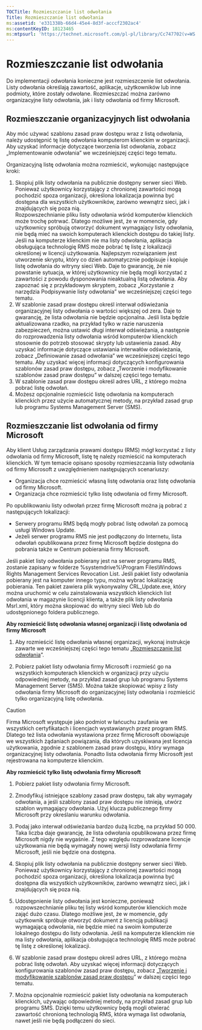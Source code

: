 ```yaml
---
TOCTitle: Rozmieszczanie list odwołania
Title: Rozmieszczanie list odwołania
ms:assetid: 'e331338b-66d4-45e4-8d3f-acccf2302ac4'
ms:contentKeyID: 18123465
ms:mtpsurl: 'https://technet.microsoft.com/pl-pl/library/Cc747702(v=WS.10)'
---
```


Rozmieszczanie list odwołania
=============================

Do implementacji odwołania konieczne jest rozmieszczenie list odwołania. Listy odwołania określają zawartość, aplikacje, użytkowników lub inne podmioty, które zostały odwołane. Rozmieszczać można zarówno organizacyjne listy odwołania, jak i listy odwołania od firmy Microsoft.

Rozmieszczanie organizacyjnych list odwołania
---------------------------------------------

Aby móc używać szablonu zasad praw dostępu wraz z listą odwołania, należy udostępnić tę listę odwołania komputerom klienckim w organizacji. Aby uzyskać informacje dotyczące tworzenia list odwołania, zobacz „Implementowanie odwołania” we wcześniejszej części tego tematu.

Organizacyjną listę odwołania można rozmieścić, wykonując następujące kroki:

1.  Skopiuj plik listy odwołania na publicznie dostępny serwer sieci Web. Ponieważ użytkownicy korzystający z chronionej zawartości mogą pochodzić spoza organizacji, określona lokalizacja powinna być dostępna dla wszystkich użytkowników, zarówno wewnątrz sieci, jak i znajdujących się poza nią.  
    Rozpowszechnianie pliku listy odwołania wśród komputerów klienckich może trochę potrwać. Dlatego możliwe jest, że w momencie, gdy użytkownicy spróbują otworzyć dokument wymagający listy odwołania, nie będą mieć na swoich komputerach klienckich dostępu do takiej listy. Jeśli na komputerze klienckim nie ma listy odwołania, aplikacja obsługująca technologię RMS może pobrać tę listę z lokalizacji określonej w licencji użytkowania.
    Najlepszym rozwiązaniem jest utworzenie skryptu, który co dzień automatycznie podpisuje i kopiuje listę odwołania do witryny sieci Web. Daje to gwarancję, że nie powstanie sytuacja, w której użytkownicy nie będą mogli korzystać z zawartości z powodu dysponowania nieaktualną listą odwołania. Aby zapoznać się z przykładowym skryptem, zobacz „Korzystanie z narzędzia Podpisywanie listy odwołania” we wcześniejszej części tego tematu.
2.  W szablonie zasad praw dostępu określ interwał odświeżania organizacyjnej listy odwołania o wartości większej od zera. Daje to gwarancję, że lista odwołania nie będzie opcjonalna. Jeśli lista będzie aktualizowana rzadko, na przykład tylko w razie naruszenia zabezpieczeń, można ustawić długi interwał odświeżania, a następnie do rozprowadzenia listy odwołania wśród komputerów klienckich stosownie do potrzeb stosować skrypty lub ustawienia zasad. Aby uzyskać informacje dotyczące ustawiania interwałów odświeżania, zobacz „Definiowanie zasad odwołania” we wcześniejszej części tego tematu. Aby uzyskać więcej informacji dotyczących konfigurowania szablonów zasad praw dostępu, zobacz „Tworzenie i modyfikowanie szablonów zasad praw dostępu” w dalszej części tego tematu.
3.  W szablonie zasad praw dostępu określ adres URL, z którego można pobrać listę odwołań.
4.  Możesz opcjonalnie rozmieścić listę odwołania na komputerach klienckich przez użycie automatycznej metody, na przykład zasad grup lub programu Systems Management Server (SMS).

Rozmieszczanie list odwołania od firmy Microsoft
------------------------------------------------

Aby klient Usług zarządzania prawami dostępu (RMS) mógł korzystać z listy odwołania od firmy Microsoft, listę tę należy rozmieścić na komputerach klienckich. W tym temacie opisano sposoby rozmieszczania listy odwołania od firmy Microsoft z uwzględnieniem następujących scenariuszy:

-   Organizacja chce rozmieścić własną listę odwołania oraz listę odwołania od firmy Microsoft.
-   Organizacja chce rozmieścić tylko listę odwołania od firmy Microsoft.

Po opublikowaniu listy odwołań przez firmę Microsoft można ją pobrać z następujących lokalizacji:

-   Serwery programu RMS będą mogły pobrać listę odwołań za pomocą usługi Windows Update.
-   Jeżeli serwer programu RMS nie jest podłączony do Internetu, lista odwołań opublikowana przez firmę Microsoft będzie dostępna do pobrania także w Centrum pobierania firmy Microsoft.

Jeśli pakiet listy odwołania pobierany jest na serwer programu RMS, zostanie zapisany w folderze %systemdrive%\\Program Files\\Windows Rights Management Services Revocation List. Jeśli pakiet listy odwołania pobierany jest na komputer innego typu, można wybrać lokalizację pobierania. Ten pakiet zawiera plik wykonywalny CRL\_Update.exe, który można uruchomić w celu zainstalowania wszystkich klienckich list odwołania w magazynie licencji klienta, a także plik listy odwołania Msrl.xml, który można skopiować do witryny sieci Web lub do udostępnionego foldera publicznego.

**Aby rozmieścić listę odwołania własnej organizacji i listę odwołania od firmy Microsoft**
1.  Aby rozmieścić listę odwołania własnej organizacji, wykonaj instrukcje zawarte we wcześniejszej części tego tematu „[Rozmieszczanie list odwołania](https://technet.microsoft.com/e331338b-66d4-45e4-8d3f-acccf2302ac4)”.

2.  Pobierz pakiet listy odwołania firmy Microsoft i rozmieść go na wszystkich komputerach klienckich w organizacji przy użyciu odpowiedniej metody, na przykład zasad grup lub programu Systems Management Server (SMS). Można także skopiować wpisy z listy odwołania firmy Microsoft do organizacyjnej listy odwołania i rozmieścić tylko organizacyjną listę odwołania.

> [!Caution]  
> Firma Microsoft występuje jako podmiot w łańcuchu zaufania we wszystkich certyfikatach i licencjach wystawianych przez program RMS. Dlatego też lista odwołania wystawiona przez firmę Microsoft obowiązuje we wszystkich żądaniach powiązania, dla których uzyskiwana jest licencja użytkowania, zgodnie z szablonem zasad praw dostępu, który wymaga organizacyjnej listy odwołania. Ponadto lista odwołania firmy Microsoft jest rejestrowana na komputerze klienckim. 

**Aby rozmieścić tylko listę odwołania firmy Microsoft**
1.  Pobierz pakiet listy odwołania firmy Microsoft.

2.  Zmodyfikuj istniejące szablony zasad praw dostępu, tak aby wymagały odwołania, a jeśli szablony zasad praw dostępu nie istnieją, utwórz szablon wymagający odwołania. Użyj klucza publicznego firmy Microsoft przy określaniu warunku odwołania.

3.  Podaj jako interwał odświeżania bardzo dużą liczbę, na przykład 50 000. Taka liczba daje gwarancję, że lista odwołania opublikowana przez firmę Microsoft nigdy nie wygaśnie. Z tego względu rozprowadzane licencje użytkowania nie będą wymagały nowej wersji listy odwołania firmy Microsoft, jeśli nie będzie ona dostępna.

4.  Skopiuj plik listy odwołania na publicznie dostępny serwer sieci Web. Ponieważ użytkownicy korzystający z chronionej zawartości mogą pochodzić spoza organizacji, określona lokalizacja powinna być dostępna dla wszystkich użytkowników, zarówno wewnątrz sieci, jak i znajdujących się poza nią.

5.  Udostępnienie listy odwołania jest konieczne, ponieważ rozpowszechnianie pliku tej listy wśród komputerów klienckich może zająć dużo czasu. Dlatego możliwe jest, że w momencie, gdy użytkownik spróbuje otworzyć dokument z licencją publikacji wymagającą odwołania, nie będzie mieć na swoim komputerze lokalnego dostępu do listy odwołania. Jeśli na komputerze klienckim nie ma listy odwołania, aplikacja obsługująca technologię RMS może pobrać tę listę z określonej lokalizacji.

6.  W szablonie zasad praw dostępu określ adres URL, z którego można pobrać listę odwołań. Aby uzyskać więcej informacji dotyczących konfigurowania szablonów zasad praw dostępu, zobacz „[Tworzenie i modyfikowanie szablonów zasad praw dostępu](https://technet.microsoft.com/6014176f-ef71-4d29-b3e3-da129c18563d)” w dalszej części tego tematu.

7.  Można opcjonalnie rozmieścić pakiet listy odwołania na komputerach klienckich, używając odpowiedniej metody, na przykład zasad grup lub programu SMS. Dzięki temu użytkownicy będą mogli otwierać zawartość chronioną technologią RMS, która wymaga list odwołania, nawet jeśli nie będą podłączeni do sieci.
